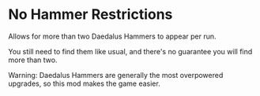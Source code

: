 # No Hammer Restrictions

Allows for more than two Daedalus Hammers to appear per run.

You still need to find them like usual, and there's no guarantee you will find more than two.

Warning: Daedalus Hammers are generally the most overpowered upgrades, so this mod makes the game easier.